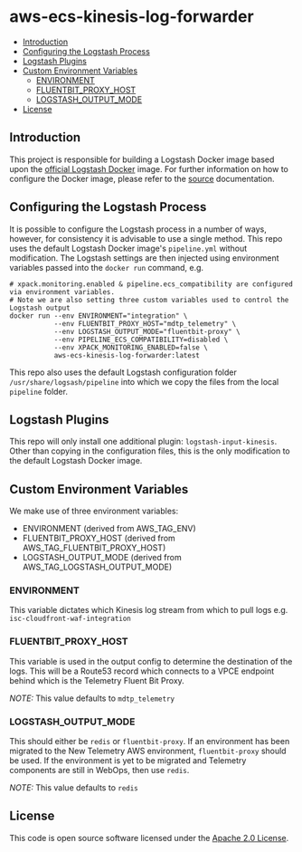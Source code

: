 # aws-ecs-kinesis-log-forwarder

<!-- toc -->

- [Introduction](#introduction)
- [Configuring the Logstash Process](#configuring-the-logstash-process)
- [Logstash Plugins](#logstash-plugins)
- [Custom Environment Variables](#custom-environment-variables)
  * [ENVIRONMENT](#environment)
  * [FLUENTBIT_PROXY_HOST](#fluentbit_proxy_host)
  * [LOGSTASH_OUTPUT_MODE](#logstash_output_mode)
- [License](#license)

<!-- tocstop -->

## Introduction

This project is responsible for building a Logstash Docker image based upon the
[official Logstash Docker](https://hub.docker.com/_/logstash) image. For further information on how to configure the
Docker image, please refer to the [source](https://www.elastic.co/guide/en/logstash/current/docker-config.html)
documentation.

## Configuring the Logstash Process

It is possible to configure the Logstash process in a number of ways, however, for consistency it is advisable to use a
single method. This repo uses the default Logstash Docker image's `pipeline.yml` without modification. The Logstash
settings are then injected using environment variables passed into the `docker run` command, e.g.

```shell
# xpack.monitoring.enabled & pipeline.ecs_compatibility are configured via environment variables.
# Note we are also setting three custom variables used to control the Logstash output
docker run --env ENVIRONMENT="integration" \
           --env FLUENTBIT_PROXY_HOST="mdtp_telemetry" \
           --env LOGSTASH_OUTPUT_MODE="fluentbit-proxy" \
           --env PIPELINE_ECS_COMPATIBILITY=disabled \
           --env XPACK_MONITORING_ENABLED=false \
           aws-ecs-kinesis-log-forwarder:latest
```

This repo also uses the default Logstash configuration folder `/usr/share/logsash/pipeline` into which we copy the files
from the local `pipeline` folder.

## Logstash Plugins

This repo will only install one additional plugin: `logstash-input-kinesis`. Other than copying in the configuration
files, this is the only modification to the default Logstash Docker image.

## Custom Environment Variables

We make use of three environment variables:
* ENVIRONMENT (derived from AWS_TAG_ENV)
* FLUENTBIT_PROXY_HOST (derived from AWS_TAG_FLUENTBIT_PROXY_HOST)
* LOGSTASH_OUTPUT_MODE (derived from AWS_TAG_LOGSTASH_OUTPUT_MODE)

### ENVIRONMENT
This variable dictates which Kinesis log stream from which to pull logs e.g. `isc-cloudfront-waf-integration`

### FLUENTBIT_PROXY_HOST
This variable is used in the output config to determine the destination of the logs. This will be a Route53 record which
connects to a VPCE endpoint behind which is the Telemetry Fluent Bit Proxy.

*NOTE:* This value defaults to `mdtp_telemetry`

### LOGSTASH_OUTPUT_MODE
This should either be `redis` or `fluentbit-proxy`. If an environment has been migrated to the New Telemetry AWS
environment, `fluentbit-proxy` should be used. If the environment is yet to be migrated and Telemetry components are
still in WebOps, then use `redis`. 

*NOTE:* This value defaults to `redis`

## License

This code is open source software licensed under the [Apache 2.0 License]("http://www.apache.org/licenses/LICENSE-2.0.html").
